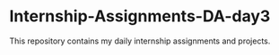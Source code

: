 # Internship-Assignments-DA-day3
This repository contains my daily internship assignments and projects.
